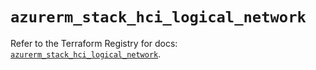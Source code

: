 # `azurerm_stack_hci_logical_network`

Refer to the Terraform Registry for docs: [`azurerm_stack_hci_logical_network`](https://registry.terraform.io/providers/hashicorp/azurerm/4.29.0/docs/resources/stack_hci_logical_network).
